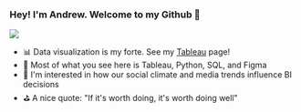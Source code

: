 ### Hey! I'm Andrew. Welcome to my Github 👋
![](profile_gif.gif)
- 📊 Data visualization is my forte. See my [Tableau] page! 
- 🚀 Most of what you see here is Tableau, Python, SQL, and Figma
- 🧠 I'm interested in how our social climate and media trends influence BI decisions 
- ⛳ A nice quote: "If it's worth doing, it's worth doing well"

</details>

[Tableau]: https://public.tableau.com/app/profile/andrew.bruening
[here]: https://public.tableau.com/views/MarketingCampaignCorrelationMatrix/Dashboard1?:language=en-US&:display_count=n&:origin=viz_share_link
[dashboard]: https://public.tableau.com/views/MarketingCampaignCorrelationMatrix/Dashboard1?:language=en-US&:display_count=n&:origin=viz_share_link
